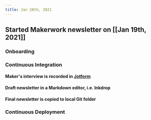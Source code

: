```yaml
---
title: Jan 28th, 2021
---
```


## Started Makerwork newsletter on [[Jan 19th, 2021]]
### Onboarding
####
### Continuous Integration
#### Maker's interview is recorded in [Jotform](https://jotform.com)
#### Draft newsletter in a Markdown editor, i.e. Inkdrop
#### Final newsletter is copied to local Git folder
####
### Continuous Deployment

